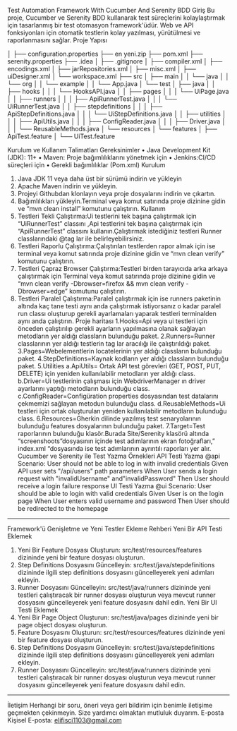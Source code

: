 Test Automation Framework With Cucumber And Serenity BDD 
Giriş
Bu proje, Cucumber ve Serenity BDD kullanarak test süreçlerini kolaylaştırmak için tasarlanmış bir test otomasyon framework'üdür. Web ve API fonksiyonları için otomatik testlerin kolay yazılması, yürütülmesi ve raporlanmasını sağlar.
Proje Yapısı



│
├── configuration.properties
├── en yeni.zip
├── pom.xml
├── serenity.properties
├── .idea
│   ├── .gitignore
│   ├── compiler.xml
│   ├── encodings.xml
│   ├── jarRepositories.xml
│   ├── misc.xml
│   ├── uiDesigner.xml
│   └── workspace.xml
├── src
│   ├── main
│   │   └── java
│   │       └── org
│   │           └── example
│   │               └── App.java
│   └── test
│       ├── java
│       │   ├── hooks
│       │   │   └── HooksAPI.java
│       │   ├── pages
│       │   │   └── UiPage.java
│       │   ├── runners
│       │   │   ├── ApiRunnerTest.java
│       │   │   └── UiRunnerTest.java
│       │   ├── stepdefinitions
│       │   │   ├── ApiStepDefinitions.java
│       │   │   └── UiStepDefinitions.java
│       │   ├── utilities
│       │   │   ├── ApiUtils.java
│       │   │   ├── ConfigReader.java
│       │   │   ├── Driver.java
│       │   │   └── ReusableMethods.java
│       └── resources
│           └── features
│               ├── ApiTest.feature
│               └── UiTest.feature


Kurulum ve Kullanım Talimatları
Gereksinimler
•	Java Development Kit (JDK): 11+
•	Maven: Proje bağımlılıklarını yönetmek için
•	Jenkins:CI/CD süreçleri için
•	Gerekli bağımlılıklar (Pom.xml)
Kurulum
1.	Java JDK 11 veya daha üst bir sürümü indirin ve yükleyin
2.	Apache Maven indirin ve yükleyin.
3.	Projeyi Githubdan klonlayın veya proje dosyalarını indirin ve çıkartın.
4.	Bağımlılıkları yükleyin.Terminal veya komut satırında proje dizinine gidin ve “mvn clean install” komutunu çalıştırın.
 Kullanım
1.	Testleri Tekli Çalıştırma:Ui testlerini tek başına çalıştırmak için “UiRunnerTest” classını ,Api testlerini tek başına çalıştırmak için  “ApiRunnerTest” classını kullanın.Çalıştırmak istediğiniz testleri Runner classlarındaki @tag lar ile belirleyebilirsiniz.
2.	Testleri Raporlu Çalıştırma:Çalıştırılan testlerden rapor almak için ise terminal veya komut satırında proje dizinine gidin ve “mvn clean verify” komutunu çalıştırın.
3.	Testleri Çapraz Browser Çalıştırma:Testleri birden tarayıcıda arka arkaya çalıştırmak için Terminal veya komut satırında proje dizinine gidin ve “mvn clean verify -Dbrowser=firefox && mvn clean verify -Dbrowser=edge” komutunu çalıştırın.
4.	Testleri Paralel Çalıştırma:Paralel çalıştırmak için ise runners paketinin altında kaç tane testi aynı anda çalıştırmak istiyorsanız o kadar paralel run classı oluşturup gerekli ayarlamaları yaparak testleri terminalden aynı anda çalıştırın.
  Proje haritası
 1.Hooks=Api veya ui testleri için önceden çalıştırılıp gerekli ayarların yapılmasına olanak sağlayan metodların yer aldığı classların bulunduğu paket.
 2.Runners=Runner classlarının yer aldığı testlerin tag lar aracılığı ile çalıştırıldığı paket.
 3.Pages=Webelementlerin locatelerinin yer aldığı classların bulunduğu paket.
4.StepDefinitions=Kaynak kodların yer aldığı classların bulunduğu paket.
5.Utilities
a.ApiUtils= Ortak API test görevleri (GET, POST, PUT, DELETE) için yeniden kullanılabilir metodların yer aldığı class.
b.Driver=Ui testlerinin çalışması için WebdriverManager ın driver ayarlarını yaptığı metodların bulunduğu class.
c.ConfigReader=Configüration properties dosyasından test datalarını çekmemizi sağlayan metodun bulunduğu class.
d.ReusableMethods=Ui testleri için ortak oluşturulan yeniden kullanılabilir metodların bulunduğu class.
6.Resources=Gherkin dilinde yazılmış test senaryolarının bulunduğu features dosyalarının bulunduğu paket.
7.Target=Test raporlarının bulunduğu klasör.Burada Site/Serenity klasörü altında “screenshoots”dosyasının içinde test adımlarının ekran fotoğrafları,” index.xml “dosyasında ise test adımlarının ayrıntılı raporları yer alır.
   Cucumber ve Serenity ile Test Yazma Örnekleri
   API Testi Yazma
  @api
  Scenario: User should not be able to log in with invalid credentials
  Given API user sets "/api/users" path parameters
  When User sends a login request with "invalidUsername" and"invalidPassword"
  Then User should receive a login failure response
UI Testi Yazma
@ui
 Scenario: User should be able to login with valid credentials
  Given User is on the login page
  When User enters valid username and password
  Then User should be redirected to the homepage
________________________________________
Framework'ü Genişletme ve Yeni Testler Ekleme Rehberi
Yeni Bir API Testi Eklemek
1.	Yeni Bir Feature Dosyası Oluşturun: src/test/resources/features dizininde yeni bir feature dosyası oluşturun.
2.	Step Definitions Dosyasını Güncelleyin: src/test/java/stepdefinitions dizininde ilgili step definitions dosyasını güncelleyerek yeni adımları ekleyin.
3.	Runner Dosyasını Güncelleyin: src/test/java/runners dizininde yeni testleri çalıştıracak bir runner dosyası oluşturun veya mevcut runner dosyasını güncelleyerek yeni feature dosyasını dahil edin.
Yeni Bir UI Testi Eklemek
1.	Yeni Bir Page Object Oluşturun: src/test/java/pages dizininde yeni bir page object dosyası oluşturun.
2.	Feature Dosyasını Oluşturun: src/test/resources/features dizininde yeni bir feature dosyası oluşturun.
3.	Step Definitions Dosyasını Güncelleyin: src/test/java/stepdefinitions dizininde ilgili step definitions dosyasını güncelleyerek yeni adımları ekleyin.
4.	Runner Dosyasını Güncelleyin: src/test/java/runners dizininde yeni testleri çalıştıracak bir runner dosyası oluşturun veya mevcut runner dosyasını güncelleyerek yeni feature dosyasını dahil edin.
________________________________________
İletişim
Herhangi bir soru, öneri veya geri bildirim için benimle iletişime geçmekten çekinmeyin. Size yardımcı olmaktan mutluluk duyarım.
E-posta
Kişisel E-posta: elifisci1103@gmail.com

